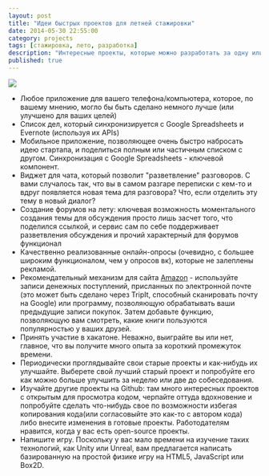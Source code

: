 ```yaml
---
layout: post
title: "Идеи быстрых проектов для летней стажировки"
date: 2014-05-30 22:55:00
category: projects
tags: [стажировка, лето, разработка]
description: "Интересные проекты, которые можно разработать за одну или две недели для добавления в резюме для летней стажировки"
published: true
---
```


<img src="http://s43.radikal.ru/i101/1405/52/10d160a4b5a7.jpg" class="img-responsive"><br />

- Любое приложение для вашего телефона/компьютера, которое, по вашему мнению, могло бы быть сделано немного лучше (или улучшено для ваших целей)
- Список дел, который синхронизируется с Google Spreadsheets и Evernote (используя их APIs)
- Мобильное приложение, позволяющее очень быстро набросать идею стартапа, и поделиться полным или частичным списком с другом. Синхронизация с Google Spreadsheets - ключевой компонент.
- Виджет для чата, который позволит "разветвление" разговоров. С вами случалось так, что вы в самом разгаре переписки с кем-то и вдруг появляется новая тема для разговора? Что, если отделить эту тему в новый диалог?
- Создание форумов на лету: ключевая возможность моментального создания темы для обсуждения просто лишь засчет того, что поделился ссылкой, и сервис сам по себе поддерживает разветвления обсуждения и прочий характерный для форумов функционал
- Качественно реализованные онлайн-опросы (очевидно, с большее широким функционалом, чем у опросов вк), которые не залеплены рекламой.
- Рекомендательный механизм для сайта [Amazon](http://www.amazon.com) - используйте записи денежных поступлений, присланных по электронной почте (это может быть сделано через TripIt, способный сканировать почту на Google) или программу, позволяющую обрабатывать ваши предыдущие записи покупок. Затем добавьте функцию, позволяющую вам смотреть, какие книги пользуются популярностью у ваших друзей.
- Принять участие в хакатоне. Неважно, выиграйте вы или нет, главное, что вы получите много опыта за короткий промежуток времени.
- Периодически проглядывайте свои старые проекты и как-нибудь их улучшайте. Выберете свой лучший старый проект и попробуйте его как можно больше улучшить за неделю или две до собеседования.
- Изучайте другие проекты на Github: там много интересных проектов с открытым для просмотра кодом, черпайте оттуда вдохновение и попробуйте сделать что-нибудь свое по возможности избегая копирования кода(или согласовыйте это как-то с автором кода) либо внесите изменения в готовые проекты. Работодателям нравится, когда у вас есть open-source проекты.
- Напишите игру. Поскольку у вас мало времени на изучение таких технологий, как Unity или Unreal, вам предлагается написать базированную на простой физике игру на HTML5, JavaScript или Box2D.
